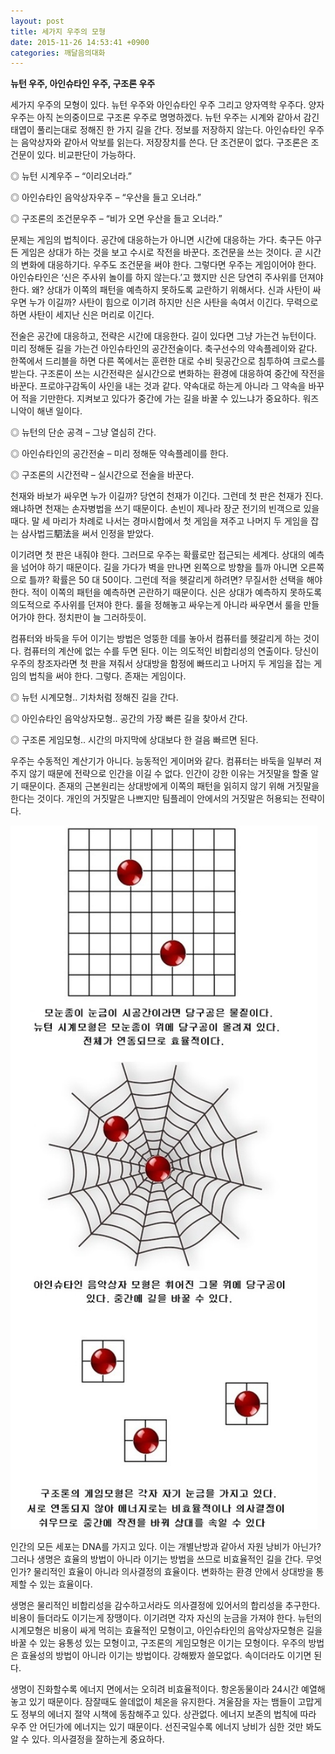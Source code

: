 ```yaml
---
layout: post
title: 세가지 우주의 모형
date: 2015-11-26 14:53:41 +0900
categories: 깨달음의대화
---
```

**뉴턴 우주, 아인슈타인 우주, 구조론 우주** 

  


세가지 우주의 모형이 있다. 뉴턴 우주와 아인슈타인 우주 그리고 양자역학 우주다. 양자 우주는 아직 논의중이므로 구조론 우주로 명명하겠다. 뉴턴 우주는 시계와 같아서 감긴 태엽이 풀리는대로 정해진 한 가지 길을 간다. 정보를 저장하지 않는다. 아인슈타인 우주는 음악상자와 같아서 악보를 읽는다. 저장장치를 쓴다. 단 조건문이 없다. 구조론은 조건문이 있다. 비교판단이 가능하다. 

  


◎ 뉴턴 시계우주 – “이리오너라.”   
      
◎ 아인슈타인 음악상자우주 – “우산을 들고 오너라.”   
      
◎ 구조론의 조건문우주 – “비가 오면 우산을 들고 오너라.” 

  


문제는 게임의 법칙이다. 공간에 대응하는가 아니면 시간에 대응하는 가다. 축구든 야구든 게임은 상대가 하는 것을 보고 수시로 작전을 바꾼다. 조건문을 쓰는 것이다. 곧 시간의 변화에 대응하기다. 우주도 조건문을 써야 한다. 그렇다면 우주는 게임이어야 한다. 아인슈타인은 ‘신은 주사위 놀이를 하지 않는다.’고 했지만 신은 당연히 주사위를 던져야 한다. 왜? 상대가 이쪽의 패턴을 예측하지 못하도록 교란하기 위해서다. 신과 사탄이 싸우면 누가 이길까? 사탄이 힘으로 이기려 하지만 신은 사탄을 속여서 이긴다. 무력으로 하면 사탄이 세지난 신은 머리로 이긴다. 

  


전술은 공간에 대응하고, 전략은 시간에 대응한다. 길이 있다면 그냥 가는건 뉴턴이다. 미리 정해둔 길을 가는건 아인슈타인의 공간전술이다. 축구선수의 약속플레이와 같다. 한쪽에서 드리블을 하면 다른 쪽에서는 훈련한 대로 수비 뒷공간으로 침투하여 크로스를 받는다. 구조론이 쓰는 시간전략은 실시간으로 변화하는 환경에 대응하여 중간에 작전을 바꾼다. 프로야구감독이 사인을 내는 것과 같다. 약속대로 하는게 아니라 그 약속을 바꾸어 적을 기만한다. 지켜보고 있다가 중간에 가는 길을 바꿀 수 있느냐가 중요하다. 워즈니악이 해낸 일이다. 

  


◎ 뉴턴의 단순 공격 – 그냥 열심히 간다.   
      
◎ 아인슈타인의 공간전술 – 미리 정해둔 약속플레이를 한다.   
      
◎ 구조론의 시간전략 – 실시간으로 전술을 바꾼다. 

  


천재와 바보가 싸우면 누가 이길까? 당연히 천재가 이긴다. 그런데 첫 판은 천재가 진다. 왜냐하면 천재는 손자병법을 쓰기 때문이다. 손빈이 제나라 장군 전기의 빈객으로 있을 때다. 말 세 마리가 차례로 나서는 경마시합에서 첫 게임을 져주고 나머지 두 게임을 잡는 삼사법三駟法을 써서 인정을 받았다. 

  


이기려면 첫 판은 내줘야 한다. 그러므로 우주는 확률로만 접근되는 세계다. 상대의 예측을 넘어야 하기 때문이다. 길을 가다가 벽을 만나면 왼쪽으로 방향을 틀까 아니면 오른쪽으로 틀까? 확률은 50 대 50이다. 그런데 적을 헷갈리게 하려면? 무질서한 선택을 해야 한다. 적이 이쪽의 패턴을 예측하면 곤란하기 때문이다. 신은 상대가 예측하지 못하도록 의도적으로 주사위를 던져야 한다. 룰을 정해놓고 싸우는게 아니라 싸우면서 룰을 만들어가야 한다. 정치판이 늘 그러하듯이. 

  


컴퓨터와 바둑을 두어 이기는 방법은 엉뚱한 데를 놓아서 컴퓨터를 헷갈리게 하는 것이다. 컴퓨터의 계산에 없는 수를 두면 된다. 이는 의도적인 비합리성의 연출이다. 당신이 우주의 창조자라면 첫 판을 져줘서 상대방을 함정에 빠뜨리고 나머지 두 게임을 잡는 게임의 법칙을 써야 한다. 그렇다. 존재는 게임이다. 

  


◎ 뉴턴 시계모형.. 기차처럼 정해진 길을 간다.   
      
◎ 아인슈타인 음악상자모형.. 공간의 가장 빠른 길을 찾아서 간다.   
      
◎ 구조론 게임모형.. 시간의 마지막에 상대보다 한 걸음 빠르면 된다. 

  


우주는 수동적인 계산기가 아니다. 능동적인 게이머와 같다. 컴퓨터는 바둑을 일부러 져주지 않기 때문에 전략으로 인간을 이길 수 없다. 인간이 강한 이유는 거짓말을 할줄 알기 때문이다. 존재의 근본원리는 상대방에게 이쪽의 패턴을 읽히지 않기 위해 거짓말을 한다는 것이다. 개인의 거짓말은 나쁘지만 팀플레이 안에서의 거짓말은 허용되는 전략이다. 

  





<img src="files/attach/images/198/411/642/11.jpg" alt="11.jpg" width="491" height="1126" /> 

  


인간의 모든 세포는 DNA를 가지고 있다. 이는 개별난방과 같아서 자원 낭비가 아닌가? 그러나 생명은 효율의 방법이 아니라 이기는 방법을 쓰므로 비효율적인 길을 간다. 무엇인가? 물리적인 효율이 아니라 의사결정의 효율이다. 변화하는 환경 안에서 상대방을 통제할 수 있는 효율이다. 

  


생명은 물리적인 비합리성을 감수하고서라도 의사결정에 있어서의 합리성을 추구한다. 비용이 들더라도 이기는게 장땡이다. 이기려면 각자 자신의 눈금을 가져야 한다. 뉴턴의 시계모형은 비용이 싸게 먹히는 효율적인 모형이고, 아인슈타인의 음악상자모형은 길을 바꿀 수 있는 융통성 있는 모형이고, 구조론의 게임모형은 이기는 모형이다. 우주의 방법은 효율성의 방법이 아니라 이기는 방법이다. 강해봤자 쓸모없다. 속이더라도 이기면 된다. 

  


생명이 진화할수록 에너지 면에서는 오히려 비효율적이다. 항온동물이라 24시간 예열해놓고 있기 때문이다. 잠잘때도 쓸데없이 체온을 유지한다. 겨울잠을 자는 뱀들이 고맙게도 정부의 에너지 절약 시책에 동참해주고 있다. 상관없다. 에너지 보존의 법칙에 따라 우주 안 어딘가에 에너지는 있기 때문이다. 선진국일수록 에너지 낭비가 심한 것만 봐도 알 수 있다. 의사결정을 잘하는게 중요하다.